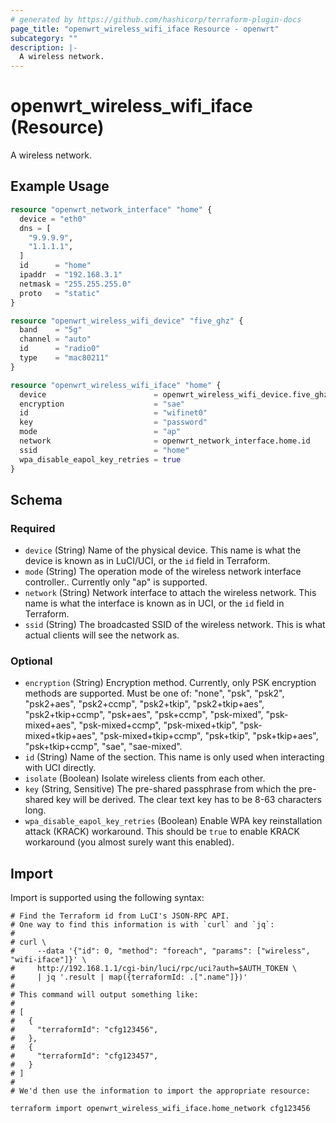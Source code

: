 ```yaml
---
# generated by https://github.com/hashicorp/terraform-plugin-docs
page_title: "openwrt_wireless_wifi_iface Resource - openwrt"
subcategory: ""
description: |-
  A wireless network.
---
```


# openwrt_wireless_wifi_iface (Resource)

A wireless network.

## Example Usage

```terraform
resource "openwrt_network_interface" "home" {
  device = "eth0"
  dns = [
    "9.9.9.9",
    "1.1.1.1",
  ]
  id      = "home"
  ipaddr  = "192.168.3.1"
  netmask = "255.255.255.0"
  proto   = "static"
}

resource "openwrt_wireless_wifi_device" "five_ghz" {
  band    = "5g"
  channel = "auto"
  id      = "radio0"
  type    = "mac80211"
}

resource "openwrt_wireless_wifi_iface" "home" {
  device                        = openwrt_wireless_wifi_device.five_ghz.id
  encryption                    = "sae"
  id                            = "wifinet0"
  key                           = "password"
  mode                          = "ap"
  network                       = openwrt_network_interface.home.id
  ssid                          = "home"
  wpa_disable_eapol_key_retries = true
}
```

<!-- schema generated by tfplugindocs -->
## Schema

### Required

- `device` (String) Name of the physical device. This name is what the device is known as in LuCI/UCI, or the `id` field in Terraform.
- `mode` (String) The operation mode of the wireless network interface controller.. Currently only "ap" is supported.
- `network` (String) Network interface to attach the wireless network. This name is what the interface is known as in UCI, or the `id` field in Terraform.
- `ssid` (String) The broadcasted SSID of the wireless network. This is what actual clients will see the network as.

### Optional

- `encryption` (String) Encryption method. Currently, only PSK encryption methods are supported. Must be one of: "none", "psk", "psk2", "psk2+aes", "psk2+ccmp", "psk2+tkip", "psk2+tkip+aes", "psk2+tkip+ccmp", "psk+aes", "psk+ccmp", "psk-mixed", "psk-mixed+aes", "psk-mixed+ccmp", "psk-mixed+tkip", "psk-mixed+tkip+aes", "psk-mixed+tkip+ccmp", "psk+tkip", "psk+tkip+aes", "psk+tkip+ccmp", "sae", "sae-mixed".
- `id` (String) Name of the section. This name is only used when interacting with UCI directly.
- `isolate` (Boolean) Isolate wireless clients from each other.
- `key` (String, Sensitive) The pre-shared passphrase from which the pre-shared key will be derived. The clear text key has to be 8-63 characters long.
- `wpa_disable_eapol_key_retries` (Boolean) Enable WPA key reinstallation attack (KRACK) workaround. This should be `true` to enable KRACK workaround (you almost surely want this enabled).

## Import

Import is supported using the following syntax:

```shell
# Find the Terraform id from LuCI's JSON-RPC API.
# One way to find this information is with `curl` and `jq`:
#
# curl \
#     --data '{"id": 0, "method": "foreach", "params": ["wireless", "wifi-iface"]}' \
#     http://192.168.1.1/cgi-bin/luci/rpc/uci?auth=$AUTH_TOKEN \
#     | jq '.result | map({terraformId: .[".name"]})'
#
# This command will output something like:
#
# [
#   {
#     "terraformId": "cfg123456",
#   },
#   {
#     "terraformId": "cfg123457",
#   }
# ]
#
# We'd then use the information to import the appropriate resource:

terraform import openwrt_wireless_wifi_iface.home_network cfg123456
```
